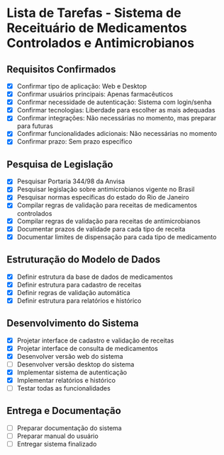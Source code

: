 # Lista de Tarefas - Sistema de Receituário de Medicamentos Controlados e Antimicrobianos

## Requisitos Confirmados
- [x] Confirmar tipo de aplicação: Web e Desktop
- [x] Confirmar usuários principais: Apenas farmacêuticos
- [x] Confirmar necessidade de autenticação: Sistema com login/senha
- [x] Confirmar tecnologias: Liberdade para escolher as mais adequadas
- [x] Confirmar integrações: Não necessárias no momento, mas preparar para futuras
- [x] Confirmar funcionalidades adicionais: Não necessárias no momento
- [x] Confirmar prazo: Sem prazo específico

## Pesquisa de Legislação
- [x] Pesquisar Portaria 344/98 da Anvisa
- [x] Pesquisar legislação sobre antimicrobianos vigente no Brasil
- [x] Pesquisar normas específicas do estado do Rio de Janeiro
- [x] Compilar regras de validação para receitas de medicamentos controlados
- [x] Compilar regras de validação para receitas de antimicrobianos
- [x] Documentar prazos de validade para cada tipo de receita
- [x] Documentar limites de dispensação para cada tipo de medicamento

## Estruturação do Modelo de Dados
- [x] Definir estrutura da base de dados de medicamentos
- [x] Definir estrutura para cadastro de receitas
- [x] Definir regras de validação automática
- [x] Definir estrutura para relatórios e histórico

## Desenvolvimento do Sistema
- [x] Projetar interface de cadastro e validação de receitas
- [x] Projetar interface de consulta de medicamentos
- [x] Desenvolver versão web do sistema
- [ ] Desenvolver versão desktop do sistema
- [x] Implementar sistema de autenticação
- [x] Implementar relatórios e histórico
- [ ] Testar todas as funcionalidades

## Entrega e Documentação
- [ ] Preparar documentação do sistema
- [ ] Preparar manual do usuário
- [ ] Entregar sistema finalizado
